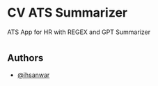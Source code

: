 
# CV ATS Summarizer

ATS App for HR with REGEX and GPT Summarizer

#

## Authors

- [@ihsanwar](https://www.github.com/IHsanwar)


